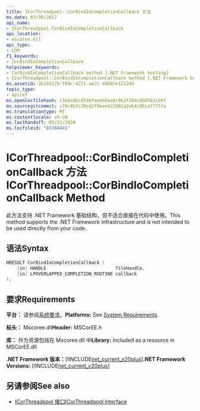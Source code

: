 ```yaml
---
title: ICorThreadpool::CorBindIoCompletionCallback 方法
ms.date: 03/30/2017
api_name:
- ICorThreadpool.CorBindIoCompletionCallback
api_location:
- mscoree.dll
api_type:
- COM
f1_keywords:
- CorBindIoCompletionCallback
helpviewer_keywords:
- CorBindIoCompletionCallback method [.NET Framework hosting]
- ICorThreadpool::CorBindIoCompletionCallback method [.NET Framework hosting]
ms.assetid: 2b159225-f09c-42f1-aa7c-44087e121249
topic_type:
- apiref
ms.openlocfilehash: c3ebe0bcd546feeeb0aa8c962f2b4c8b0562cb6f
ms.sourcegitcommit: c76c8b2c39ed2f0eee422b61a2ab4c05ca7771fa
ms.translationtype: MT
ms.contentlocale: zh-CN
ms.lasthandoff: 05/21/2020
ms.locfileid: "83760441"
---
```

# <a name="icorthreadpoolcorbindiocompletioncallback-method"></a><span data-ttu-id="fffdf-102">ICorThreadpool::CorBindIoCompletionCallback 方法</span><span class="sxs-lookup"><span data-stu-id="fffdf-102">ICorThreadpool::CorBindIoCompletionCallback Method</span></span>
<span data-ttu-id="fffdf-103">此方法支持 .NET Framework 基础结构，但不适合直接在代码中使用。</span><span class="sxs-lookup"><span data-stu-id="fffdf-103">This method supports the .NET Framework infrastructure and is not intended to be used directly from your code.</span></span>  
  
## <a name="syntax"></a><span data-ttu-id="fffdf-104">语法</span><span class="sxs-lookup"><span data-stu-id="fffdf-104">Syntax</span></span>  
  
```cpp  
HRESULT CorBindIoCompletionCallback (  
    [in] HANDLE                          fileHandle,  
    [in] LPOVERLAPPED_COMPLETION_ROUTINE callback  
);  
```  
  
## <a name="requirements"></a><span data-ttu-id="fffdf-105">要求</span><span class="sxs-lookup"><span data-stu-id="fffdf-105">Requirements</span></span>  
 <span data-ttu-id="fffdf-106">**平台：** 请参阅[系统要求](../../get-started/system-requirements.md)。</span><span class="sxs-lookup"><span data-stu-id="fffdf-106">**Platforms:** See [System Requirements](../../get-started/system-requirements.md).</span></span>  
  
 <span data-ttu-id="fffdf-107">**标头：** Mscoree.dll</span><span class="sxs-lookup"><span data-stu-id="fffdf-107">**Header:** MSCorEE.h</span></span>  
  
 <span data-ttu-id="fffdf-108">**库：** 作为资源包括在 Mscoree.dll 中</span><span class="sxs-lookup"><span data-stu-id="fffdf-108">**Library:** Included as a resource in MSCorEE.dll</span></span>  
  
 <span data-ttu-id="fffdf-109">**.NET Framework 版本：**[!INCLUDE[net_current_v20plus](../../../../includes/net-current-v20plus-md.md)]</span><span class="sxs-lookup"><span data-stu-id="fffdf-109">**.NET Framework Versions:** [!INCLUDE[net_current_v20plus](../../../../includes/net-current-v20plus-md.md)]</span></span>  
  
## <a name="see-also"></a><span data-ttu-id="fffdf-110">另请参阅</span><span class="sxs-lookup"><span data-stu-id="fffdf-110">See also</span></span>

- [<span data-ttu-id="fffdf-111">ICorThreadpool 接口</span><span class="sxs-lookup"><span data-stu-id="fffdf-111">ICorThreadpool Interface</span></span>](icorthreadpool-interface.md)
